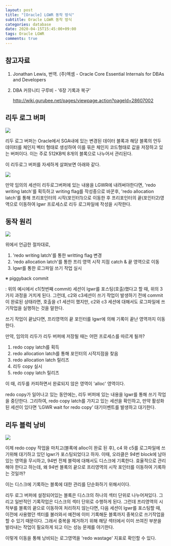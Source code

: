 ```yaml
---
layout: post
title: "[Oracle] LGWR 동작 방식"
subtitle: Oracle LGWR 동작 방식
categories: database
date: 2020-04-15T15:45:00+09:00
tags: Oracle LGWR 
comments: true
---
```


## 참고자료

1. Jonathan Lewis, 번역. (주)엑셈 - Oracle Core Essential Internals for DBAs and Developers

2. DBA 커뮤니티 구루비 - '6장 기록과 복구'

   http://wiki.gurubee.net/pages/viewpage.action?pageId=28607002
   
   

## 리두 로그 버퍼

<img src="http://wiki.gurubee.net/download/attachments/28607002/6-1.png" />

 리두 로그 버퍼는 Oracle에서 SGA내에 있는 변경된 데이터 블록과 해당 블록의 언두 데이터를 체인지 벡터 형태로 생성하여 이를 묶은 체인지 코드형태로 값을 저장하고 있는 버퍼이다. 이는 주로 512KB씩 8개의 블록으로 나누어서 관리된다.

 이 리두로그 버퍼를 자세하게 살펴보면 아래와 같다.

<img src="http://wiki.gurubee.net/download/attachments/28607002/6-2.png" />

 만약 임의의 세션이 리두로그버퍼에 있는 내용을 LGWR에 내려써야한다면, 'redo writing latch'를 획득하고 writing flag를 작성중으로 바꾼후, 'redo allocation latch'를 통해 프리포인터의 시작(포인터1)으로 이동한 후  프리포인터의 끝(포인터2)영역으로 이동하여 lgwr 프로세스로 리두 로그파일에 작성을 시작한다.



## 동작 원리

<img src="http://wiki.gurubee.net/download/attachments/28607002/6-3.png" />

  위에서 언급한 절차대로,

1. 'redo writing latch'를 통한 writting flag 변경
2. 'redo allocation latch'를 통한 프리 영역 시작 지점 catch & 끝 영역으로 이동
3. lgwr를 통한 로그파일 쓰기 작업 실시



※ piggyback commit

: 위의 예시에서 c1(첫번째 commit) 세션이 lgwr를 포스팅(호출)했다고 할 때, 위의 3가지 과정을 거치게 된다. 그런데, c2와 c3세션이 쓰기 작업이 발생하기 전에 commit이 완료된 상태라면, 호출을 c1 세션이 했지만, c2와 c3 세션에 대해서도 로그파일에 쓰기작업을 실행하는 것을 말한다.



 쓰기 작업이 끝났다면, 프리영역의 끝 포인터를 lgwr에 의해 기록이 끝난 영역까지 이동한다.

 만약, 임의의 리두가 리두 버퍼에 저장될 때는 어떤 프로세스를 따르게 될까?

1. redo copy latch를 획득
2. redo allocation latch를 통해 포인터의 시작지점을 찾음
3. redo allocation latch 릴리즈
4. 리두 copy 실시
5. redo copy latch 릴리즈

 이 때, 리두를 카피하면서 완료되지 않은 영역이 'alloc' 영역이다.

 redo copy가 일어나고 있는 동안에는, 리두 버퍼에 있는 내용을 lgwr를 통해 쓰기 작업을 중단한다. 그리하여, redo copy latch를 가지고 있는 세션을 확인하고, 만약 활성화된 세션이 있다면 'LGWR wait for redo copy' 대기이벤트를 발생하고 대기한다.



## 리두 블럭 낭비

<img src="http://wiki.gurubee.net/download/attachments/28607002/6-4.png" />

 이제 redo copy 작업을 마치고(블록에 alloc이 완료 된 후), c4 와 c5를 로그파일에 쓰기위해 대기하고 있던 lgwr가 포스팅되었다고 하자. 이때, 오라클은 94번 block에 남아있는 영역을 무시하고, 94번 전체 블럭에 대해서도 디스크에 기록한다.  효율적으로 관리해야 한다고 하는데, 왜 94번 블록의 끝으로 프리영역의 시작 포인터를 이동하여 기록하는 것일까?

 이는 디스크에 기록하는 블록에 대한 관리를 단순화하기 위해서이다.

 리두 로그 버퍼에 설정되어있는 블록은 디스크의 하나의 섹터 단위로 나누어져있다. 그리고 일반적인 기록작업은 디스크의 섹터 단위로 수행하게 된다. 그런데 프리영역의 시작부를 블록의 끝으로 이동하여 처리하지 않는다면, 다음 세션이 lgwr를 포스팅할 때, 이전에 사용했던 섹터를 불러와서 예전에 이미 기록해둔 블록까지 중복으로 쓰기작업을 할 수 있기 때문이다. 그래서 중복을 제거하기 위해 해당 섹터에서 이미 쓰여진 부분을 발라내는 작업이 필요하게 되고 이는 성능 문제를 야기한다.

 이렇게 이동을 통해 낭비되는 로그영역을 'redo wastage' 지표로 확인할 수 있다.